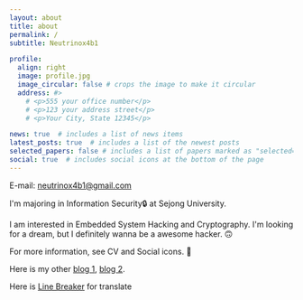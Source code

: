 ```yaml
---
layout: about
title: about
permalink: /
subtitle: Neutrinox4b1

profile:
  align: right
  image: profile.jpg
  image_circular: false # crops the image to make it circular
  address: #>
    # <p>555 your office number</p>
    # <p>123 your address street</p>
    # <p>Your City, State 12345</p>

news: true  # includes a list of news items
latest_posts: true  # includes a list of the newest posts
selected_papers: false # includes a list of papers marked as "selected={true}"
social: true  # includes social icons at the bottom of the page
---
```

E-mail: neutrinox4b1@gmail.com

I'm majoring in Information Security🔒 at Sejong University.

I am interested in Embedded System Hacking and Cryptography. I'm looking for a dream, but I definitely wanna be a awesome hacker. 🙃

For more information, see CV and Social icons. 🙂

Here is my other [blog 1](https://thfist-1071.tistory.com), [blog 2](https://neutrinox4b1.tistory.com).

Here is [Line Breaker](https://neutrinox4b1.github.io/RLB/index.html) for translate